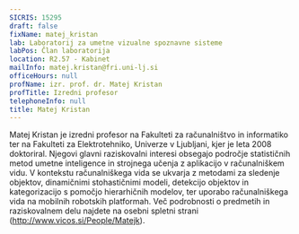 ```yaml
---
SICRIS: 15295
draft: false
fixName: matej_kristan
lab: Laboratorij za umetne vizualne spoznavne sisteme
labPos: Član laboratorija
location: R2.57 - Kabinet
mailInfo: matej.kristan@fri.uni-lj.si
officeHours: null
profName: izr. prof. dr. Matej Kristan
profTitle: Izredni profesor
telephoneInfo: null
title: Matej Kristan
---
```



Matej Kristan je izredni profesor na Fakulteti za računalništvo in informatiko ter na Fakulteti za Elektrotehniko, Univerze v Ljubljani, kjer je leta 2008 doktoriral. Njegovi glavni raziskovalni interesi obsegajo področje statističnih metod umetne inteligence in strojnega učenja z aplikacijo v računalniškem vidu. V kontekstu računalniškega vida se ukvarja z metodami za sledenje objektov, dinamičnimi stohastičnimi modeli, detekcijo objektov in kategorizacijo s pomočjo hierarhičnih modelov, ter uporabo računalniškega vida na mobilnih robotskih platformah. Več podrobnosti o predmetih in raziskovalnem delu najdete na osebni spletni strani (http://www.vicos.si/People/Matejk).